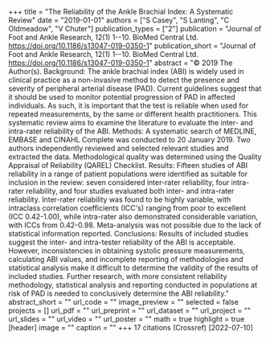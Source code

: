 +++
title = "The Reliability of the Ankle Brachial Index: A Systematic Review"
date = "2019-01-01"
authors = ["S Casey", "S Lanting", "C Oldmeadow", "V Chuter"]
publication_types = ["2"]
publication = "Journal of Foot and Ankle Research, 12(1) 1--10. BioMed Central Ltd. https://doi.org/10.1186/s13047-019-0350-1"
publication_short = "Journal of Foot and Ankle Research, 12(1) 1--10. BioMed Central Ltd. https://doi.org/10.1186/s13047-019-0350-1"
abstract = "© 2019 The Author(s). Background: The ankle brachial index (ABI) is widely used in clinical practice as a non-invasive method to detect the presence and severity of peripheral arterial disease (PAD). Current guidelines suggest that it should be used to monitor potential progression of PAD in affected individuals. As such, it is important that the test is reliable when used for repeated measurements, by the same or different health practitioners. This systematic review aims to examine the literature to evaluate the inter- and intra-rater reliability of the ABI. Methods: A systematic search of MEDLINE, EMBASE and CINAHL Complete was conducted to 20 January 2019. Two authors independently reviewed and selected relevant studies and extracted the data. Methodological quality was determined using the Quality Appraisal of Reliability (QAREL) Checklist. Results: Fifteen studies of ABI reliability in a range of patient populations were identified as suitable for inclusion in the review: seven considered inter-rater reliability, four intra-rater reliability, and four studies evaluated both inter- and intra-rater reliability. Inter-rater reliability was found to be highly variable, with intraclass correlation coefficients (ICC's) ranging from poor to excellent (ICC 0.42-1.00), while intra-rater also demonstrated considerable variation, with ICCs from 0.42-0.98. Meta-analysis was not possible due to the lack of statistical information reported. Conclusions: Results of included studies suggest the inter- and intra-tester reliability of the ABI is acceptable. However, inconsistencies in obtaining systolic pressure measurements, calculating ABI values, and incomplete reporting of methodologies and statistical analysis make it difficult to determine the validity of the results of included studies. Further research, with more consistent reliability methodology, statistical analysis and reporting conducted in populations at risk of PAD is needed to conclusively determine the ABI reliability."
abstract_short = ""
url_code = ""
image_preview = ""
selected = false
projects = []
url_pdf = ""
url_preprint = ""
url_dataset = ""
url_project = ""
url_slides = ""
url_video = ""
url_poster = ""
math = true
highlight = true
[header]
image = ""
caption = ""
+++
17 citations (Crossref) [2022-07-10]
